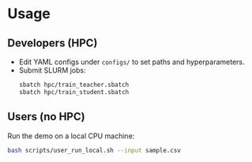 # Usage

## Developers (HPC)
- Edit YAML configs under `configs/` to set paths and hyperparameters.
- Submit SLURM jobs:
  ```bash
  sbatch hpc/train_teacher.sbatch
  sbatch hpc/train_student.sbatch
  ```

## Users (no HPC)
Run the demo on a local CPU machine:
```bash
bash scripts/user_run_local.sh --input sample.csv
```
